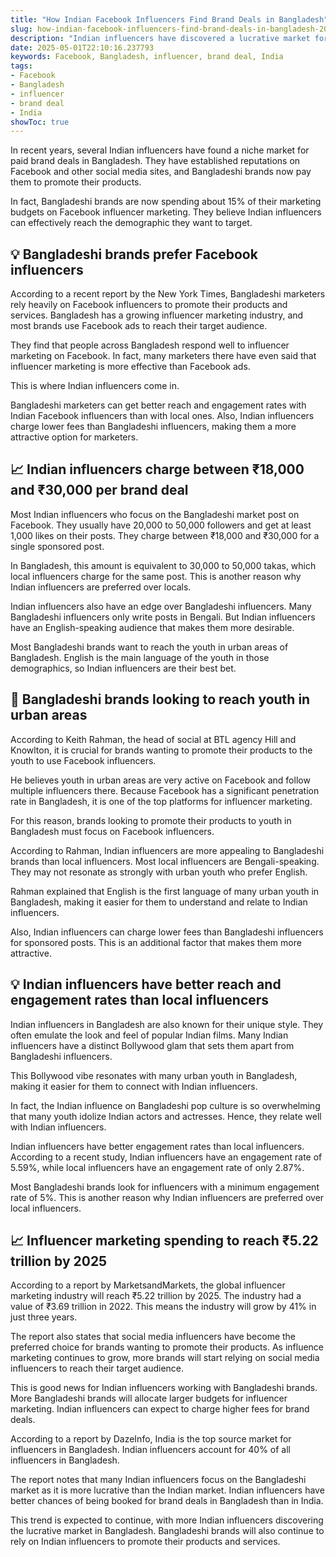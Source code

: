 ```yaml
---
title: "How Indian Facebook Influencers Find Brand Deals in Bangladesh"
slug: how-indian-facebook-influencers-find-brand-deals-in-bangladesh-2025-05-01
description: "Indian influencers have discovered a lucrative market for brand partnerships in Bangladesh, especially on Facebook, where they can earn up to ₹30,000 for each post."
date: 2025-05-01T22:10:16.237793
keywords: Facebook, Bangladesh, influencer, brand deal, India
tags:
- Facebook
- Bangladesh
- influencer
- brand deal
- India
showToc: true
---
```


In recent years, several Indian influencers have found a niche market for paid brand deals in Bangladesh. They have established reputations on Facebook and other social media sites, and Bangladeshi brands now pay them to promote their products.

In fact, Bangladeshi brands are now spending about 15% of their marketing budgets on Facebook influencer marketing. They believe Indian influencers can effectively reach the demographic they want to target.



## 💡 Bangladeshi brands prefer Facebook influencers

According to a recent report by the New York Times, Bangladeshi marketers rely heavily on Facebook influencers to promote their products and services. Bangladesh has a growing influencer marketing industry, and most brands use Facebook ads to reach their target audience.

They find that people across Bangladesh respond well to influencer marketing on Facebook. In fact, many marketers there have even said that influencer marketing is more effective than Facebook ads.

This is where Indian influencers come in.

Bangladeshi marketers can get better reach and engagement rates with Indian Facebook influencers than with local ones. Also, Indian influencers charge lower fees than Bangladeshi influencers, making them a more attractive option for marketers.



## 📈 Indian influencers charge between ₹18,000 and ₹30,000 per brand deal

Most Indian influencers who focus on the Bangladeshi market post on Facebook. They usually have 20,000 to 50,000 followers and get at least 1,000 likes on their posts. They charge between ₹18,000 and ₹30,000 for a single sponsored post.

In Bangladesh, this amount is equivalent to 30,000 to 50,000 takas, which local influencers charge for the same post. This is another reason why Indian influencers are preferred over locals.

Indian influencers also have an edge over Bangladeshi influencers. Many Bangladeshi influencers only write posts in Bengali. But Indian influencers have an English-speaking audience that makes them more desirable.

Most Bangladeshi brands want to reach the youth in urban areas of Bangladesh. English is the main language of the youth in those demographics, so Indian influencers are their best bet.



## 📢 Bangladeshi brands looking to reach youth in urban areas

According to Keith Rahman, the head of social at BTL agency Hill and Knowlton, it is crucial for brands wanting to promote their products to the youth to use Facebook influencers.

He believes youth in urban areas are very active on Facebook and follow multiple influencers there. Because Facebook has a significant penetration rate in Bangladesh, it is one of the top platforms for influencer marketing.

For this reason, brands looking to promote their products to youth in Bangladesh must focus on Facebook influencers.

According to Rahman, Indian influencers are more appealing to Bangladeshi brands than local influencers. Most local influencers are Bengali-speaking. They may not resonate as strongly with urban youth who prefer English.

Rahman explained that English is the first language of many urban youth in Bangladesh, making it easier for them to understand and relate to Indian influencers.

Also, Indian influencers can charge lower fees than Bangladeshi influencers for sponsored posts. This is an additional factor that makes them more attractive.


## 💡 Indian influencers have better reach and engagement rates than local influencers

Indian influencers in Bangladesh are also known for their unique style. They often emulate the look and feel of popular Indian films. Many Indian influencers have a distinct Bollywood glam that sets them apart from Bangladeshi influencers.

This Bollywood vibe resonates with many urban youth in Bangladesh, making it easier for them to connect with Indian influencers.

In fact, the Indian influence on Bangladeshi pop culture is so overwhelming that many youth idolize Indian actors and actresses. Hence, they relate well with Indian influencers.

Indian influencers have better engagement rates than local influencers. According to a recent study, Indian influencers have an engagement rate of 5.59%, while local influencers have an engagement rate of only 2.87%.

Most Bangladeshi brands look for influencers with a minimum engagement rate of 5%. This is another reason why Indian influencers are preferred over local influencers.


## 📈 Influencer marketing spending to reach ₹5.22 trillion by 2025

According to a report by MarketsandMarkets, the global influencer marketing industry will reach ₹5.22 trillion by 2025. The industry had a value of ₹3.69 trillion in 2022. This means the industry will grow by 41% in just three years.

The report also states that social media influencers have become the preferred choice for brands wanting to promote their products. As influence marketing continues to grow, more brands will start relying on social media influencers to reach their target audience.

This is good news for Indian influencers working with Bangladeshi brands. More Bangladeshi brands will allocate larger budgets for influencer marketing. Indian influencers can expect to charge higher fees for brand deals.

According to a report by DazeInfo, India is the top source market for influencers in Bangladesh. Indian influencers account for 40% of all influencers in Bangladesh. 

The report notes that many Indian influencers focus on the Bangladeshi market as it is more lucrative than the Indian market. Indian influencers have better chances of being booked for brand deals in Bangladesh than in India.

This trend is expected to continue, with more Indian influencers discovering the lucrative market in Bangladesh. Bangladeshi brands will also continue to rely on Indian influencers to promote their products and services.